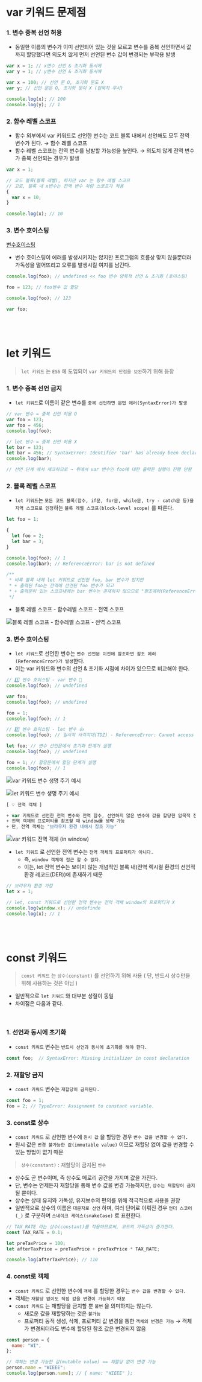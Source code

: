 # var 키워드 문제점

### 1. 변수 중복 선언 허용

- 동일한 이름의 변수가 이미 선언되어 있는 것을 모르고 변수를 중복 선언하면서 값까지 할당했다면 의도치 않게 먼저 선언된 변수 값이 변경되는 부작용 발생

```jsx
var x = 1; // x변수 선언 & 초기화 동시에
var y = 1; // y변수 선언 & 초기화 동시에

var x = 100; // 선언 문 O, 초기화 문도 X
var y; // 선언 문은 O, 초기화 문이 X (암묵적 무시)

console.log(x); // 100
console.log(y); // 1
```

### 2. 함수 레벨 스코프

- 함수 외부에서 var 키워드로 선언한 변수는 코드 블록 내에서 선언해도 모두 전역 변수가 된다. → 함수 레벨 스코프
- 함수 레벨 스코프는 전역 변수를 남발할 가능성을 높인다. → 의도치 않게 전역 변수가 중복 선언되는 경우가 발생

```jsx
var x = 1;

// 코드 블록(블록 레벨), 하지만 var 는 함수 레벨 스코프
// 고로, 블록 내 x변수는 전역 변수 처럼 스코프가 적용
{
  var x = 10;
}

console.log(x); // 10
```

### 3. 변수 호이스팅

[변수호이스팅](https://github.com/youngminss/Docs-modernJS__deepDive/tree/master/1-Variable#%EB%B3%80%EC%88%98-%EC%84%A0%EC%96%B8%EC%9D%98-%EC%8B%A4%ED%96%89-%EC%8B%9C%EC%A0%90%EA%B3%BC-%EB%B3%80%EC%88%98-%ED%98%B8%EC%9D%B4%EC%8A%A4%ED%8C%85)

- 변수 호이스팅이 에러를 발생시키지는 않지만 프로그램의 흐름상 맞지 않을뿐더러 가독성을 떨어뜨리고 오류를 발생시킬 여지를 남긴다.

```jsx
console.log(foo); // undefined << foo 변수 암묵적 선언 & 초기화 (호이스팅)

foo = 123; // foo변수 값 할당

console.log(foo); // 123

var foo;
```

<br />
<br />

# let 키워드

> `let 키워드` 는 `ES6` 에 도입되어 `var 키워드의 단점을 보완`하기 위해 등장

### 1. 변수 중복 선언 금지

- `let 키워드`로 이름이 같은 변수를 `중복 선언하면 문법 에러(SyntaxError)가 발생`

```jsx
// var 변수 = 중복 선언 허용 O
var foo = 123;
var foo = 456;
console.log(foo);

// let 변수 = 중복 선언 허용 X
let bar = 123;
let bar = 456; // SyntaxError: Identifier 'bar' has already been declared
console.log(bar);

// 선언 단계 에서 체크하므로 → 위에서 var 변수인 foo에 대한 출력문 실행이 진행 안됨
```

### 2. 블록 레벨 스코프

- `let 키워드`는 `모든 코드 블록(함수, if문, for문, while문, try - catch문 등)을 지역 스코프로 인정`하는 `블록 레벨 스코프(block-level scope)` 를 따른다.

```jsx
let foo = 1;

{
  let foo = 2;
  let bar = 3;
}

console.log(foo); // 1
console.log(bar); // ReferenceError: bar is not defined

/**
 * 비록 블록 내에 let 키워드로 선언한 foo, bar 변수가 있지만
 * + 출력된 foo는 전역에 선언된 foo 변수가 되고
 * + 출력문이 있는 스코프내에는 bar 변수는 존재하지 않으므로 "참조에러(ReferenceError)" 발생
 */
```

- 블록 레벨 스코프 - 함수레벨 스코프 - 전역 스코프

![블록 레벨 스코프 - 함수레벨 스코프 - 전역 스코프](https://img1.daumcdn.net/thumb/R1280x0/?scode=mtistory2&fname=https%3A%2F%2Fblog.kakaocdn.net%2Fdn%2Fem1Pu9%2Fbtrm5zzw4w7%2FtHJApcOAXFRX3H5wWx56cK%2Fimg.png)

### 3. 변수 호이스팅

- `let 키워드`로 선언한 변수는 `변수 선언문 이전에 참조하면 참조 에러(ReferenceError)가 발생`한다.
- 이는 var 키워드와 변수의 선언 & 초기화 시점에 차이가 있으므로 비교해야 한다.

```jsx
// 1️⃣ 변수 호이스팅 - var 변수 💩
console.log(foo); // undefined

var foo;
console.log(foo); // undefined

foo = 1;
console.log(foo); // 1

// 2️⃣ 변수 호이스팅 - let 변수 👍
console.log(foo); // 일시적 사각지대(TDZ) - ReferenceError: Cannot access 'foo' before initialization ( 사실상, 여기서 프로그램 종료 )

let foo; // 변수 선언문에서 초기화 단계가 실행
console.log(foo); // undefined

foo = 1; // 할당문에서 할당 단계가 실행
console.log(foo); // 1
```

![var 키워드 변수 생명 주기 예시](https://img1.daumcdn.net/thumb/R1280x0/?scode=mtistory2&fname=https%3A%2F%2Fblog.kakaocdn.net%2Fdn%2F2ZuPh%2Fbtrm9Dalmtp%2FBl5SG7gpk5KyhfkV5Y27w0%2Fimg.png)

![let 키워드 변수 생명 주기 예시](https://img1.daumcdn.net/thumb/R1280x0/?scode=mtistory2&fname=https%3A%2F%2Fblog.kakaocdn.net%2Fdn%2FLY81C%2Fbtrm83UpK2U%2FNor0U7JgfpUTRK4iXQDw61%2Fimg.png)

```jsx
[ 💡 전역 객체 ]

+ var 키워드로 선언한 전역 변수와 전역 함수, 선언하지 않은 변수에 값을 할당한 암묵적 전역은 "전역 객체 window이 프로퍼티"가 된다.
+ 전역 객체의 프로퍼티를 참조할 때 window를 생략 가능
+ 단, 전역 객체는 "브라우저 환경 내에서 참조 가능"
```

![var 키워드 전역 객체 (in window)](https://img1.daumcdn.net/thumb/R1280x0/?scode=mtistory2&fname=https%3A%2F%2Fblog.kakaocdn.net%2Fdn%2FbAccs6%2Fbtrm3PikIEk%2FxtnnY3leUy6KhC9LKKZb00%2Fimg.png)

- `let 키워드` 로 선언한 전역 변수는 `전역 객체의 프로퍼티가 아니다.`
  - 즉, `window 객체에 접근 할 수 없다.`
  - 이는, let 전역 변수는 보이지 않는 개념적인 블록 내(전역 렉시컬 환경의 선언적 환경 레코드(DER))에 존재하기 때문

```jsx
// 브라우저 환경 가정
let x = 1;

// let, const 키워드로 선언한 전역 변수는 전역 객체 window의 프로퍼티가 X
console.log(window.x); // undefinde
console.log(x); // 1
```

<br />
<br />

# const 키워드

> `const 키워드` 는 `상수(constant)` 를 선언하기 위해 사용 ( 단, 반드시 상수만을 위해 사용하는 것은 아님 )

- 일반적으로 `let 키워드` 와 대부분 성질이 동일
- 차이점은 다음과 같다.

<br />

### 1. 선언과 동시에 초기화

- `const 키워드` 변수는 `반드시 선언과 동시에 초기화를 해야 한다.`

```jsx
const foo;  // SyntaxError: Missing initializer in const declaration
```

### 2. 재할당 금지

- `const 키워드` 변수는 `재할당이 금지된다.`

```jsx
const foo = 1;
foo = 2; // TypeError: Assignment to constant variable.
```

### 3. const로 상수

- `const 키워드` 로 선언한 변수에 `원시 값` 을 할당한 경우 `변수 값을 변경할 수 없다.`
- 원시 값은 `변경 불가능한 값(immutable value)` 이므로 재할당 없이 값을 변경할 수 있는 방법이 없기 때문

> `상수(constant)` : 재할당이 금지된 `변수`

- 상수도 곧 변수이며, 즉 상수도 메로리 공간을 가지며 값을 가진다.
- 단, 변수는 언제든지 재할당을 통해 변수 값을 변경 가능하지만, `상수는 재할당이 금지`될 뿐이다.
- 상수는 상태 유지와 가독성, 유지보수의 편의를 위해 적극적으로 사용을 권장
- 일반적으로 상수의 이름은 `대문자로 선언` 하며, 여러 단어로 이뤄진 경우 `언더 스코어(_)` 로 구분하며 `스네이크 케이스(snakeCase)` 로 표현한다.

```jsx
// TAX_RATE 라는 상수(constant)를 적용하므로써, 코드의 가독성이 증가한다.
const TAX_RATE = 0.1;

let preTaxPrice = 100;
let afterTaxPrice = preTaxPrice + preTaxPrice * TAX_RATE;

console.log(afterTaxPrice); // 110
```

### 4. const로 객체

- `const 키워드` 로 선언한 변수에 `객체` 를 할당한 경우는 `변수 값을 변경할 수 있다.`
- 객체는 `재할당 없이도 직접 값을 변경이 가능하기 때문`
- `const 키워드` 는 재할당을 금지할 뿐 `불변` 을 의미하지는 않는다.
  - 새로운 값을 재할당하는 것은 `불가능`
  - 프로퍼티 동적 생성, 삭제, 프로퍼티 값 변경을 통한 `객체의 변경은 가능` → 객체가 변경되더라도 변수에 할당된 참조 값은 변경되지 않음

```jsx
const person = {
  name: "WI",
};

// 객체는 변경 가능한 값(mutable value) == 재할당 없이 변경 가능
person.name = "WIEEE";
console.log(person.name); // { name: "WIEEE" };
```
